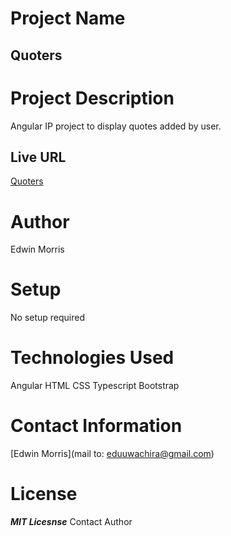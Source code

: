 # Project Name
## Quoters

# Project Description
Angular IP project to display quotes added by user.
## Live URL
[Quoters](https://edumorris.github.io/quotes/)


# Author
Edwin Morris

# Setup
No setup required

# Technologies Used
Angular
HTML
CSS
Typescript
Bootstrap

# Contact Information
[Edwin Morris](mail to: eduuwachira@gmail.com)

# License
***MIT Licesnse***
Contact Author

